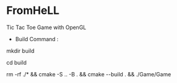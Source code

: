 # FromHeLL
Tic Tac Toe Game with OpenGL
* Build Command :

mkdir build 

cd build

rm -rf ./* && cmake -S .. -B . && cmake --build . && ./Game/Game